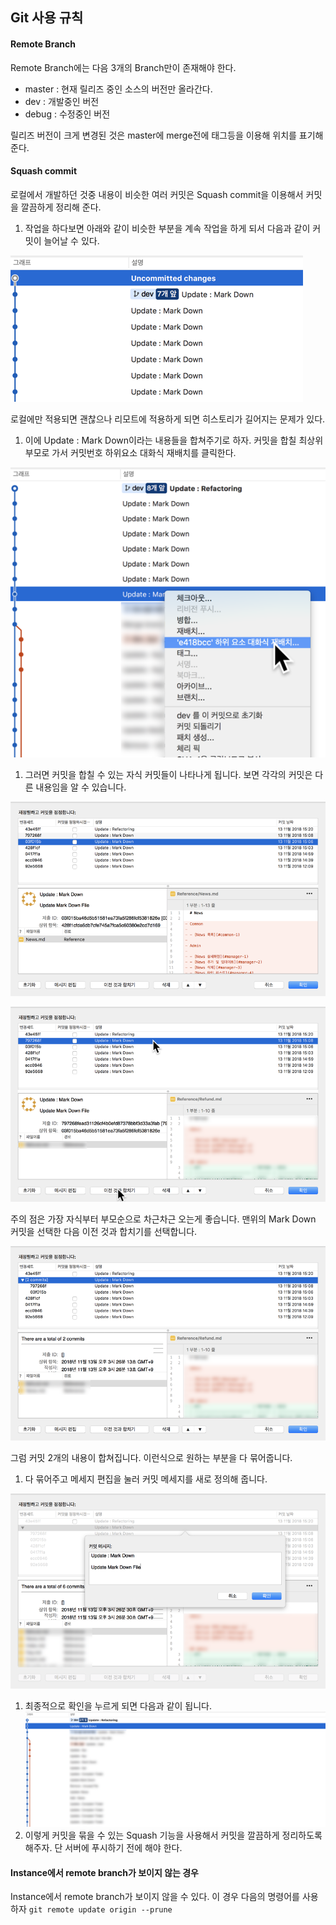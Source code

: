 ## Git 사용 규칙

#### Remote Branch

Remote Branch에는 다음 3개의 Branch만이 존재해야 한다.

- master : 현재 릴리즈 중인 소스의 버전만 올라간다.
- dev : 개발중인 버전
- debug : 수정중인 버전

릴리즈 버전이 크게 변경된 것은 master에 merge전에 태그등을 이용해 위치를 표기해 준다.

#### Squash commit

로컬에서 개발하던 것중 내용이 비슷한 여러 커밋은 Squash commit을 이용해서 커밋을 깔끔하게 정리해 준다.

1. 작업을 하다보면 아래와 같이 비슷한 부분을 계속 작업을 하게 되서 다음과 같이 커밋이 늘어날 수 있다.

![](/images/SquashCommit/Squash01.png)

로컬에만 적용되면 괜찮으나 리모트에 적용하게 되면 히스토리가 길어지는 문제가 있다.

1. 이에 Update : Mark Down이라는 내용들을 합쳐주기로 하자. 커밋을 합칠 최상위 부모로 가서 커밋번호 하위요소 대화식 재배치를 클릭한다.

![](/images/SquashCommit/Squash02.png)

1. 그러면 커밋을 합칠 수 있는 자식 커밋들이 나타나게 됩니다. 보면 각각의 커밋은 다른 내용임을 알 수 있습니다.

![](/images/SquashCommit/Squash03.png)

![](/images/SquashCommit/Squash04.png)

주의 점은 가장 자식부터 부모순으로 차근차근 오는게 좋습니다. 맨위의 Mark Down 커밋을 선택한 다음 이전 것과 합치기를 선택합니다.

![](/images/SquashCommit/Squash05.png)

그럼 커밋 2개의 내용이 합쳐집니다. 이런식으로 원하는 부분을 다 묶어줍니다.

1. 다 묶어주고 메세지 편집을 눌러 커밋 메세지를 새로 정의해 줍니다.

![](/images/SquashCommit/Squash06.png)

1. 최종적으로 확인을 누르게 되면 다음과 같이 됩니다.
   ![](/images/SquashCommit/Squash07.png)
2. 이렇게 커밋을 묶을 수 있는 Squash 기능을 사용해서 커밋을 깔끔하게 정리하도록 해주자. 단 서버에 푸시하기 전에 해야 한다.

#### Instance에서 remote branch가 보이지 않는 경우

Instance에서 remote branch가 보이지 않을 수 있다. 이 경우 다음의 명령어를 사용하자
`
git remote update origin --prune
`
